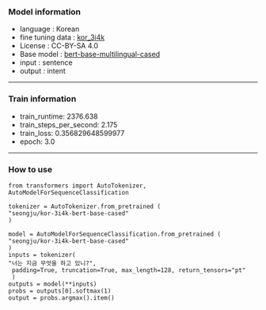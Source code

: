 ### Model information
  * language : Korean
  * fine tuning data : [kor_3i4k](https://huggingface.co/datasets/kor_3i4k)
  * License : CC-BY-SA 4.0
  * Base model : [bert-base-multilingual-cased](https://huggingface.co/bert-base-multilingual-cased)
  * input : sentence
  * output : intent

----
### Train information
 * train_runtime: 2376.638
 * train_steps_per_second: 2.175
 * train_loss: 0.356829648599977
 * epoch: 3.0
 
----
### How to use
```
from transformers import AutoTokenizer, AutoModelForSequenceClassification
  
tokenizer = AutoTokenizer.from_pretrained (
"seongju/kor-3i4k-bert-base-cased"
)

model = AutoModelForSequenceClassification.from_pretrained (
"seongju/kor-3i4k-bert-base-cased"
)
inputs = tokenizer(
"너는 지금 무엇을 하고 있니?",
 padding=True, truncation=True, max_length=128, return_tensors="pt"
 )
outputs = model(**inputs)
probs = outputs[0].softmax(1)
output = probs.argmax().item()
```